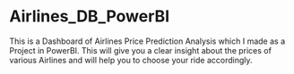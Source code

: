 # Airlines_DB_PowerBI
This is a Dashboard of Airlines Price Prediction Analysis which I made as a Project in PowerBI. This will give you a clear insight about the prices of various Airlines and will help you to choose your ride accordingly.
